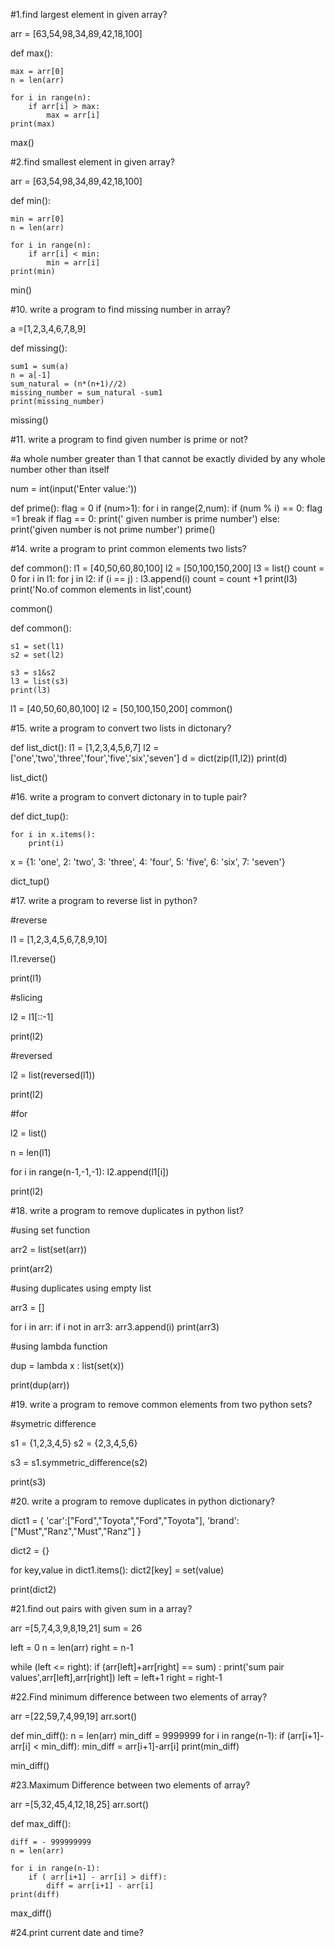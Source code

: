
#1.find largest element in given array?

arr = [63,54,98,34,89,42,18,100]

def max():

    max = arr[0]
    n = len(arr)

    for i in range(n):
        if arr[i] > max:
            max = arr[i]
    print(max)

max()



#2.find smallest element in given array?

arr = [63,54,98,34,89,42,18,100]

def min():

    min = arr[0]
    n = len(arr)

    for i in range(n):
        if arr[i] < min:
            min = arr[i]
    print(min)

min()




#10. write a program to find missing number in array?

a =[1,2,3,4,6,7,8,9]

def missing():

    sum1 = sum(a)
    n = a[-1]
    sum_natural = (n*(n+1)//2)
    missing_number = sum_natural -sum1
    print(missing_number)

missing()



#11. write a program to find given number is prime or not?

#a whole number greater than 1 that cannot be exactly divided by any whole number other than itself

num = int(input('Enter value:'))

def prime():
    flag = 0
    if (num>1):
        for i in range(2,num):
            if (num % i) == 0:
                flag =1
                break
        if flag == 0:
            print(' given number is prime number')
        else:
            print('given number is not prime number')
prime()



#14. write a program to print common elements two lists?

def common():
    l1 = [40,50,60,80,100]
    l2 = [50,100,150,200]
    l3 = list()
    count = 0
    for i in l1:
        for j in l2:
            if (i == j) :
                l3.append(i)
                count = count +1
    print(l3)
    print('No.of common elements in list',count)

common()



def common():

    s1 = set(l1)
    s2 = set(l2)

    s3 = s1&s2
    l3 = list(s3)
    print(l3)
l1 = [40,50,60,80,100]
l2 = [50,100,150,200]
common()



#15. write a program to convert two lists in dictonary?

def list_dict():
    l1 = [1,2,3,4,5,6,7]
    l2 = ['one','two','three','four','five','six','seven']
    d = dict(zip(l1,l2))
    print(d)
    
list_dict()



#16. write a program to convert dictonary in to tuple pair?

def dict_tup():

    for i in x.items():
        print(i)


x = {1: 'one', 2: 'two', 3: 'three', 4: 'four', 5: 'five', 6: 'six', 7: 'seven'}

dict_tup()



#17. write a program to reverse list in python?


#reverse

l1 = [1,2,3,4,5,6,7,8,9,10]

l1.reverse()

print(l1)


#slicing

l2 = l1[::-1]

print(l2)


#reversed

l2 = list(reversed(l1))

print(l2)


#for

l2 = list()

n = len(l1)

for i in range(n-1,-1,-1):
    l2.append(l1[i])

print(l2)



#18. write a program to remove duplicates in python list?

#using set function

arr2 = list(set(arr))

print(arr2)


#using duplicates using empty list

arr3 = []

for i in arr:
    if i not in arr3:
        arr3.append(i)
print(arr3)


#using lambda function

dup = lambda x : list(set(x))

print(dup(arr))



#19. write a program to remove common elements from two python sets?


#symetric difference

s1 = {1,2,3,4,5}
s2 = {2,3,4,5,6}

s3 = s1.symmetric_difference(s2)

print(s3)



#20. write a program to remove duplicates in python dictionary?

dict1 = {
    'car':["Ford","Toyota","Ford","Toyota"],
    'brand':["Must","Ranz","Must","Ranz"]
}

dict2 = {}

for key,value in dict1.items():
        dict2[key] = set(value)

print(dict2)



#21.find out pairs with given sum in a array?

arr =[5,7,4,3,9,8,19,21]
sum = 26


left = 0
n = len(arr)
right = n-1

while (left <= right):
    if (arr[left]+arr[right] == sum) :
        print('sum pair values',arr[left],arr[right])
        left = left+1
        right = right-1


#22.Find minimum difference between  two elements of array?

arr =[22,59,7,4,99,19]
arr.sort()

def min_diff():
    n = len(arr)
    min_diff = 9999999
    for i in range(n-1):
        if (arr[i+1]-arr[i] < min_diff):
            min_diff = arr[i+1]-arr[i]
    print(min_diff)

min_diff()



#23.Maximum Difference between two elements of array?

arr =[5,32,45,4,12,18,25]
arr.sort()

def max_diff():


    diff = - 999999999
    n = len(arr)

    for i in range(n-1):
        if ( arr[i+1] - arr[i] > diff):
            diff = arr[i+1] - arr[i]
    print(diff)
max_diff()


#24.print current date and time?